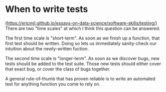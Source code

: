 # When to write tests
(https://ericmjl.github.io/essays-on-data-science/software-skills/testing/)
There are two "time scales" at which I think this question can be answered.

The first time scale is "short-term". As soon as we finish up a function, that first test should be written. Doing so lets us immediately sanity-check our intuition about the newly-written fuction.

The second time scale is "longer-term". As soon as we discover bugs, new tests should be added to the test suite. Those new tests should either cover that exact bug, or cover the class of bugs together.

A general rule-of-thumb that has proven reliable is to write an automated test for anything function you come to rely on.
